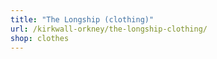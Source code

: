 ```yaml
---
title: "The Longship (clothing)"
url: /kirkwall-orkney/the-longship-clothing/
shop: clothes
---
```

